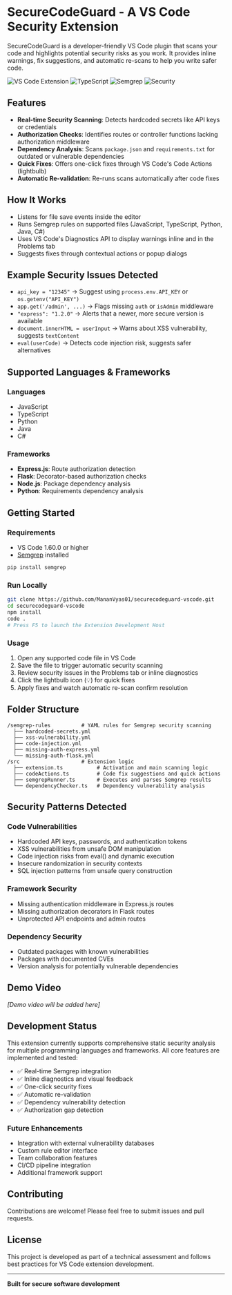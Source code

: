 # SecureCodeGuard - A VS Code Security Extension

SecureCodeGuard is a developer-friendly VS Code plugin that scans your code and highlights potential security risks as you work. It provides inline warnings, fix suggestions, and automatic re-scans to help you write safer code.

![VS Code Extension](https://img.shields.io/badge/VS%20Code-Extension-blue?style=flat-square&logo=visual-studio-code)
![TypeScript](https://img.shields.io/badge/TypeScript-4.x-blue?style=flat-square&logo=typescript)
![Semgrep](https://img.shields.io/badge/Semgrep-Integrated-green?style=flat-square)
![Security](https://img.shields.io/badge/Security-Analysis-red?style=flat-square&logo=shield)

## Features

- **Real-time Security Scanning**: Detects hardcoded secrets like API keys or credentials
- **Authorization Checks**: Identifies routes or controller functions lacking authorization middleware
- **Dependency Analysis**: Scans `package.json` and `requirements.txt` for outdated or vulnerable dependencies
- **Quick Fixes**: Offers one-click fixes through VS Code's Code Actions (lightbulb)
- **Automatic Re-validation**: Re-runs scans automatically after code fixes

## How It Works

- Listens for file save events inside the editor
- Runs Semgrep rules on supported files (JavaScript, TypeScript, Python, Java, C#)
- Uses VS Code's Diagnostics API to display warnings inline and in the Problems tab
- Suggests fixes through contextual actions or popup dialogs

## Example Security Issues Detected

- `api_key = "12345"` → Suggest using `process.env.API_KEY` or `os.getenv("API_KEY")`
- `app.get('/admin', ...)` → Flags missing `auth` or `isAdmin` middleware
- `"express": "1.2.0"` → Alerts that a newer, more secure version is available
- `document.innerHTML = userInput` → Warns about XSS vulnerability, suggests `textContent`
- `eval(userCode)` → Detects code injection risk, suggests safer alternatives

## Supported Languages & Frameworks

### Languages
- JavaScript
- TypeScript  
- Python
- Java
- C#

### Frameworks
- **Express.js**: Route authorization detection
- **Flask**: Decorator-based authorization checks
- **Node.js**: Package dependency analysis
- **Python**: Requirements dependency analysis

## Getting Started

### Requirements

- VS Code 1.60.0 or higher
- [Semgrep](https://semgrep.dev/docs/getting-started/) installed

```bash
pip install semgrep
```

### Run Locally

```bash
git clone https://github.com/MananVyas01/securecodeguard-vscode.git
cd securecodeguard-vscode
npm install
code .
# Press F5 to launch the Extension Development Host
```

### Usage

1. Open any supported code file in VS Code
2. Save the file to trigger automatic security scanning
3. Review security issues in the Problems tab or inline diagnostics
4. Click the lightbulb icon (💡) for quick fixes
5. Apply fixes and watch automatic re-scan confirm resolution

## Folder Structure

```
/semgrep-rules          # YAML rules for Semgrep security scanning
  ├── hardcoded-secrets.yml
  ├── xss-vulnerability.yml
  ├── code-injection.yml
  ├── missing-auth-express.yml
  └── missing-auth-flask.yml
/src                    # Extension logic
  ├── extension.ts           # Activation and main scanning logic
  ├── codeActions.ts         # Code fix suggestions and quick actions
  ├── semgrepRunner.ts       # Executes and parses Semgrep results
  └── dependencyChecker.ts   # Dependency vulnerability analysis
```

## Security Patterns Detected

### Code Vulnerabilities
- Hardcoded API keys, passwords, and authentication tokens
- XSS vulnerabilities from unsafe DOM manipulation
- Code injection risks from eval() and dynamic execution
- Insecure randomization in security contexts
- SQL injection patterns from unsafe query construction

### Framework Security
- Missing authentication middleware in Express.js routes
- Missing authorization decorators in Flask routes
- Unprotected API endpoints and admin routes

### Dependency Security
- Outdated packages with known vulnerabilities
- Packages with documented CVEs
- Version analysis for potentially vulnerable dependencies

## Demo Video

*[Demo video will be added here]*

## Development Status

This extension currently supports comprehensive static security analysis for multiple programming languages and frameworks. All core features are implemented and tested:

- ✅ Real-time Semgrep integration
- ✅ Inline diagnostics and visual feedback  
- ✅ One-click security fixes
- ✅ Automatic re-validation
- ✅ Dependency vulnerability detection
- ✅ Authorization gap detection

### Future Enhancements
- Integration with external vulnerability databases
- Custom rule editor interface
- Team collaboration features
- CI/CD pipeline integration
- Additional framework support

## Contributing

Contributions are welcome! Please feel free to submit issues and pull requests.

## License

This project is developed as part of a technical assessment and follows best practices for VS Code extension development.

---

**Built for secure software development**
